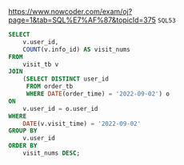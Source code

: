 https://www.nowcoder.com/exam/oj?page=1&tab=SQL%E7%AF%87&topicId=375
`SQL53`

```sql
SELECT 
    v.user_id,
    COUNT(v.info_id) AS visit_nums
FROM 
    visit_tb v
JOIN 
    (SELECT DISTINCT user_id 
     FROM order_tb 
     WHERE DATE(order_time) = '2022-09-02') o
ON 
    v.user_id = o.user_id
WHERE 
    DATE(v.visit_time) = '2022-09-02'
GROUP BY 
    v.user_id
ORDER BY 
    visit_nums DESC;
```
